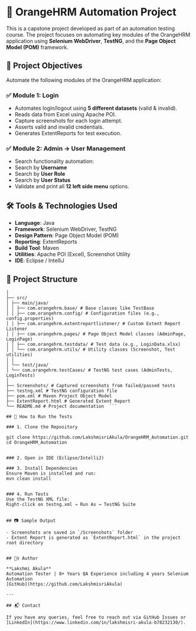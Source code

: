 # 🧪 OrangeHRM Automation Project

This is a capstone project developed as part of an automation testing course. The project focuses on automating key modules of the OrangeHRM application using **Selenium WebDriver**, **TestNG**, and the **Page Object Model (POM)** framework.


## 📌 Project Objectives

Automate the following modules of the OrangeHRM application:

### ✅ Module 1: Login
- Automates login/logout using **5 different datasets** (valid & invalid).
- Reads data from Excel using Apache POI.
- Capture screenshots for each login attempt.
- Asserts valid and invalid credentials.
- Generates ExtentReports for test execution.

### ✅ Module 2: Admin → User Management
- Search functionality automation:
- Search by **Username**
- Search by **User Role**
- Search by **User Status**
- Validate and print all **12 left side menu** options.


## 🛠️ Tools & Technologies Used

- **Language**: Java  
- **Framework**: Selenium WebDriver, TestNG  
- **Design Pattern**: Page Object Model (POM)  
- **Reporting**: ExtentReports  
- **Build Tool**: Maven  
- **Utilities**: Apache POI (Excel), Screenshot Utility  
- **IDE**: Eclipse / IntelliJ

 ## 📂 Project Structure 
 
 ``` OrangeHRM_Automation/
│
├── src/
│ ├── main/java/
│ │ ├── com.orangehrm.base/ # Base classes like TestBase
│ │ ├── com.orangehrm.config/ # Configuration files (e.g., config.properties)
│ │ ├── com.orangehrm.extentreportlistener/ # Custom Extent Report Listener
│ │ ├── com.orangehrm.pages/ # Page Object Model classes (AdminPage, LoginPage)
│ │ ├── com.orangehrm.testdata/ # Test data (e.g., LoginData.xlsx)
│ │ └── com.orangehrm.utils/ # Utility classes (Screenshot, Test utilities)
│ │
│ └── test/java/
│ └── com.orangehrm.testCases/ # TestNG test cases (AdminTests, LoginTests)
│
├── Screenshots/ # Captured screenshots from failed/passed tests
├── testng.xml # TestNG configuration file
├── pom.xml # Maven Project Object Model
├── ExtentReport.html # Generated Extent Report
└── README.md # Project documentation  ```

## 🚀 How to Run the Tests

### 1. Clone the Repository

git clone https://github.com/LakshmisriAkula/OrangeHRM_Automation.git
cd OrangeHRM_Automation


### 2. Open in IDE (Eclipse/IntelliJ)

### 3. Install Dependencies
Ensure Maven is installed and run:
mvn clean install


### 4. Run Tests
Use the TestNG XML file:
Right-click on testng.xml → Run As → TestNG Suite


## 📷 Sample Output

- Screenshots are saved in `/Screenshots` folder
- Extent Report is generated as `ExtentReport.html` in the project root directory


## 🙋‍♀️ Author

**Lakshmi Akula**  
Automation Tester | 8+ Years QA Experience including 4 years Selenium Automation
[GitHub](https://github.com/LakshmisriAkula)

---

## 📬 Contact

If you have any queries, feel free to reach out via GitHub Issues or [LinkedIn](https://www.linkedin.com/in/lakshmisri-akula-b78232130/).
